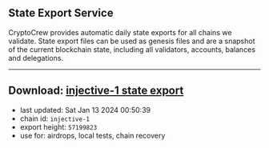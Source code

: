 ## State Export Service
CryptoCrew provides automatic daily state exports for all chains we validate. State export files can be used as genesis files and are a snapshot of the current blockchain state, including all validators, accounts, balances and delegations.

---
**Download: [injective-1 state export](https://dl.ccvalidators.com/SERVICE/injective/injective-1_export_57199823.json)**
---

- last updated: Sat Jan 13 2024 00:50:39
- chain id: `injective-1`
- export height: `57199823`
- use for: airdrops, local tests, chain recovery

